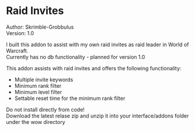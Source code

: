 # Raid Invites
Author: Skrimble-Grobbulus\
Version: 1.0


I built this addon to assist with my own raid invites as raid leader in World of Warcraft.\
Currently has no db functionality - planned for version 1.0

This addon assists with raid invites and offers the following functionality:
  * Multiple invite keywords
  * Minimum rank filter
  * Minimum level filter
  * Settable reset time for the minimum rank filter
  
Do not install directly from code!\
Download the latest relase zip and unzip it into your interface/addons folder under the wow directory
